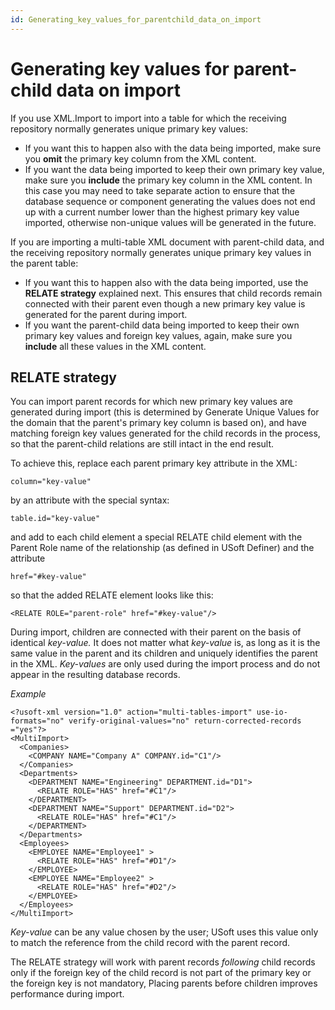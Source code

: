 ```yaml
---
id: Generating_key_values_for_parentchild_data_on_import
---
```


# Generating key values for parent-child data on import

If you use XML.Import to import into a table for which the receiving repository normally generates unique primary key values:

- If you want this to happen also with the data being imported, make sure you **omit** the primary key column from the XML content.
- If you want the data being imported to keep their own primary key value, make sure you **include** the primary key column in the XML content. In this case you may need to take separate action to ensure that the database sequence or component generating the values does not end up with a current number lower than the highest primary key value imported, otherwise non-unique values will be generated in the future.

If you are importing a multi-table XML document with parent-child data, and the receiving repository normally generates unique primary key values in the parent table:

- If you want this to happen also with the data being imported, use the **RELATE strategy** explained next. This ensures that child records remain connected with their parent even though a new primary key value is generated for the parent during import.
- If you want the parent-child data being imported to keep their own primary key values and foreign key values, again, make sure you **include** all these values in the XML content.

## RELATE strategy

You can import parent records for which new primary key values are generated during import (this is determined by Generate Unique Values for the domain that the parent's primary key column is based on), and have matching foreign key values generated for the child records in the process, so that the parent-child relations are still intact in the end result.

To achieve this, replace each parent primary key attribute in the XML:

```
column="key-value"

```

by an attribute with the special syntax:

```
table.id="key-value"

```

and add to each child element a special RELATE child element with the Parent Role name of the relationship (as defined in USoft Definer) and the attribute

```
href="#key-value"

```

so that the added RELATE element looks like this:

```
<RELATE ROLE="parent-role" href="#key-value"/>

```

During import, children are connected with their parent on the basis of identical *key-value.* It does not matter what *key-value* is, as long as it is the same value in the parent and its children and uniquely identifies the parent in the XML. *Key-values* are only used during the import process and do not appear in the resulting database records.

*Example*

```language-xml
<?usoft-xml version="1.0" action="multi-tables-import" use-io-formats="no" verify-original-values="no" return-corrected-records ="yes"?>
<MultiImport>
  <Companies>
    <COMPANY NAME="Company A" COMPANY.id="C1"/>
  </Companies>
  <Departments>
    <DEPARTMENT NAME="Engineering" DEPARTMENT.id="D1">
      <RELATE ROLE="HAS" href="#C1"/>
    </DEPARTMENT>
    <DEPARTMENT NAME="Support" DEPARTMENT.id="D2">
      <RELATE ROLE="HAS" href="#C1"/>
    </DEPARTMENT>
  </Departments>
  <Employees>
    <EMPLOYEE NAME="Employee1" >
      <RELATE ROLE="HAS" href="#D1"/>
    </EMPLOYEE>
    <EMPLOYEE NAME="Employee2" >
      <RELATE ROLE="HAS" href="#D2"/>
    </EMPLOYEE>
  </Employees>
</MultiImport>

```

*Key-value* can be any value chosen by the user; USoft uses this value only to match the reference from the child record with the parent record.

The RELATE strategy will work with parent records *following* child records only if the foreign key of the child record is not part of the primary key or the foreign key is not mandatory, Placing parents before children improves performance during import.